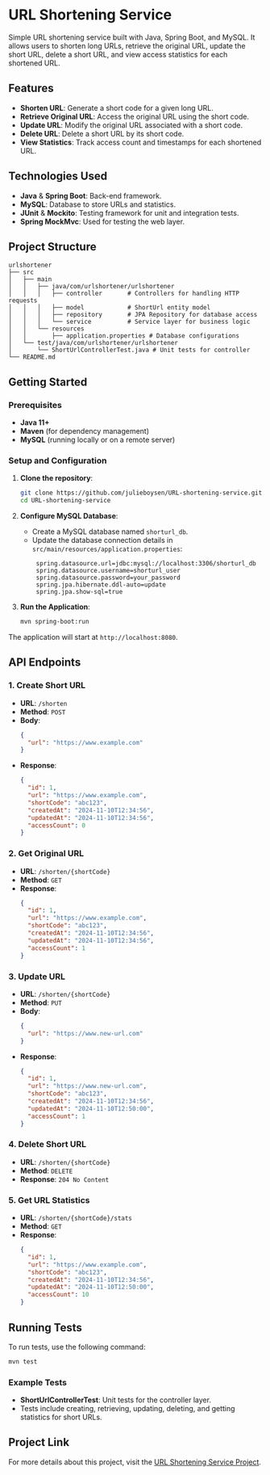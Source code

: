 # URL Shortening Service

Simple URL shortening service built with Java, Spring Boot, and MySQL. It allows users to shorten long URLs, retrieve the original URL, update the short URL, delete a short URL, and view access statistics for each shortened URL.

## Features

- **Shorten URL**: Generate a short code for a given long URL.
- **Retrieve Original URL**: Access the original URL using the short code.
- **Update URL**: Modify the original URL associated with a short code.
- **Delete URL**: Delete a short URL by its short code.
- **View Statistics**: Track access count and timestamps for each shortened URL.

## Technologies Used

- **Java** & **Spring Boot**: Back-end framework.
- **MySQL**: Database to store URLs and statistics.
- **JUnit** & **Mockito**: Testing framework for unit and integration tests.
- **Spring MockMvc**: Used for testing the web layer.

## Project Structure

```plaintext
urlshortener
├── src
│   ├── main
│   │   ├── java/com/urlshortener/urlshortener
│   │   │   ├── controller       # Controllers for handling HTTP requests
│   │   │   ├── model            # ShortUrl entity model
│   │   │   ├── repository       # JPA Repository for database access
│   │   │   └── service          # Service layer for business logic
│   │   └── resources
│   │       ├── application.properties # Database configurations
│   └── test/java/com/urlshortener/urlshortener
│       └── ShortUrlControllerTest.java # Unit tests for controller
└── README.md
```

## Getting Started

### Prerequisites

- **Java 11+**
- **Maven** (for dependency management)
- **MySQL** (running locally or on a remote server)

### Setup and Configuration

1. **Clone the repository**:

   ```bash
   git clone https://github.com/julieboysen/URL-shortening-service.git
   cd URL-shortening-service
   ```

2. **Configure MySQL Database**:

   - Create a MySQL database named `shorturl_db`.
   - Update the database connection details in `src/main/resources/application.properties`:
     ```properties
      spring.datasource.url=jdbc:mysql://localhost:3306/shorturl_db
      spring.datasource.username=shorturl_user
      spring.datasource.password=your_password
      spring.jpa.hibernate.ddl-auto=update
      spring.jpa.show-sql=true
     ```

3. **Run the Application**:
   ```bash
   mvn spring-boot:run
   ```

The application will start at `http://localhost:8080`.

## API Endpoints

### 1. Create Short URL

- **URL**: `/shorten`
- **Method**: `POST`
- **Body**:
  ```json
  {
    "url": "https://www.example.com"
  }
  ```
- **Response**:
  ```json
  {
    "id": 1,
    "url": "https://www.example.com",
    "shortCode": "abc123",
    "createdAt": "2024-11-10T12:34:56",
    "updatedAt": "2024-11-10T12:34:56",
    "accessCount": 0
  }
  ```

### 2. Get Original URL

- **URL**: `/shorten/{shortCode}`
- **Method**: `GET`
- **Response**:
  ```json
  {
    "id": 1,
    "url": "https://www.example.com",
    "shortCode": "abc123",
    "createdAt": "2024-11-10T12:34:56",
    "updatedAt": "2024-11-10T12:34:56",
    "accessCount": 1
  }
  ```

### 3. Update URL

- **URL**: `/shorten/{shortCode}`
- **Method**: `PUT`
- **Body**:
  ```json
  {
    "url": "https://www.new-url.com"
  }
  ```
- **Response**:
  ```json
  {
    "id": 1,
    "url": "https://www.new-url.com",
    "shortCode": "abc123",
    "createdAt": "2024-11-10T12:34:56",
    "updatedAt": "2024-11-10T12:50:00",
    "accessCount": 1
  }
  ```

### 4. Delete Short URL

- **URL**: `/shorten/{shortCode}`
- **Method**: `DELETE`
- **Response**: `204 No Content`

### 5. Get URL Statistics

- **URL**: `/shorten/{shortCode}/stats`
- **Method**: `GET`
- **Response**:
  ```json
  {
    "id": 1,
    "url": "https://www.example.com",
    "shortCode": "abc123",
    "createdAt": "2024-11-10T12:34:56",
    "updatedAt": "2024-11-10T12:50:00",
    "accessCount": 10
  }
  ```

## Running Tests

To run tests, use the following command:

```bash
mvn test
```

### Example Tests

- **ShortUrlControllerTest**: Unit tests for the controller layer.
- Tests include creating, retrieving, updating, deleting, and getting statistics for short URLs.

## Project Link

For more details about this project, visit the [URL Shortening Service Project](https://roadmap.sh/projects/url-shortening-service).
